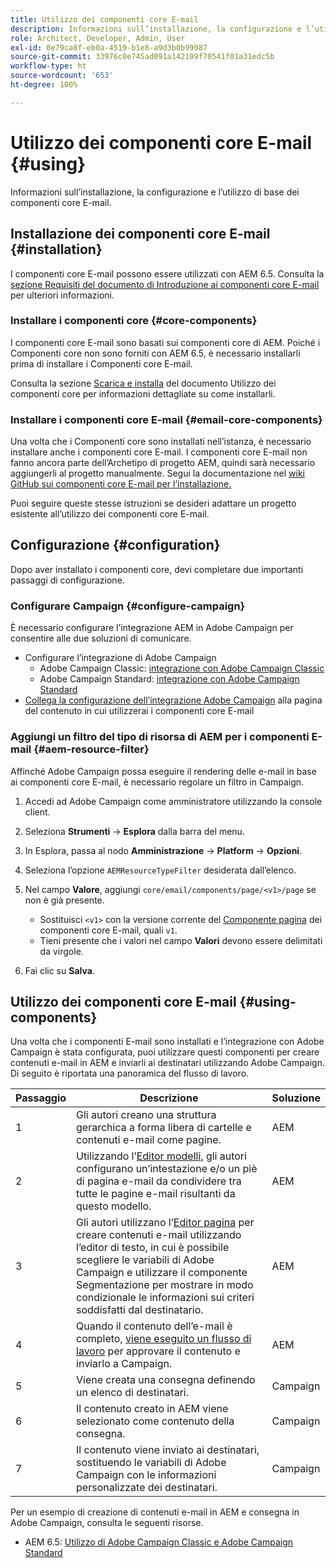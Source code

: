 ```yaml
---
title: Utilizzo dei componenti core E-mail
description: Informazioni sull’installazione, la configurazione e l’utilizzo di base dei componenti core E-mail.
role: Architect, Developer, Admin, User
exl-id: 0e79ca8f-eb0a-4519-b1e8-a9d3b0b99987
source-git-commit: 33976c0e745ad091a142109f70541f01a31edc5b
workflow-type: ht
source-wordcount: '653'
ht-degree: 100%

---
```



# Utilizzo dei componenti core E-mail {#using}

Informazioni sull’installazione, la configurazione e l’utilizzo di base dei componenti core E-mail.

## Installazione dei componenti core E-mail {#installation}

I componenti core E-mail possono essere utilizzati con AEM 6.5. Consulta la [sezione Requisiti del documento di Introduzione ai componenti core E-mail](introduction.md#requirements) per ulteriori informazioni.

### Installare i componenti core {#core-components}

I componenti core E-mail sono basati sui componenti core di AEM. Poiché i Componenti core non sono forniti con AEM 6.5, è necessario installarli prima di installare i Componenti core E-mail.

Consulta la sezione [Scarica e installa](/help/get-started/using.md#download-and-install) del documento Utilizzo dei componenti core per informazioni dettagliate su come installarli.

### Installare i componenti core E-mail {#email-core-components}

Una volta che i Componenti core sono installati nell’istanza, è necessario installare anche i componenti core E-mail. I componenti core E-mail non fanno ancora parte dell’Archetipo di progetto AEM, quindi sarà necessario aggiungerli al progetto manualmente. Segui la documentazione nel [wiki GitHub sui componenti core E-mail per l’installazione.](https://github.com/adobe/aem-core-email-components/wiki/Adding-to-Existing-Project)

Puoi seguire queste stesse istruzioni se desideri adattare un progetto esistente all’utilizzo dei componenti core E-mail.

## Configurazione {#configuration}

Dopo aver installato i componenti core, devi completare due importanti passaggi di configurazione.

### Configurare Campaign {#configure-campaign}

È necessario configurare l’integrazione AEM in Adobe Campaign per consentire alle due soluzioni di comunicare.

* Configurare l’integrazione di Adobe Campaign
   * Adobe Campaign Classic: [integrazione con Adobe Campaign Classic](https://experienceleague.adobe.com/docs/experience-manager-65/administering/integration/campaignonpremise.html?lang=it)
   * Adobe Campaign Standard: [integrazione con Adobe Campaign Standard](https://experienceleague.adobe.com/docs/experience-manager-65/administering/integration/campaignstandard.html?lang=it)
* [Collega la configurazione dell’integrazione Adobe Campaign](/help/email/components/page.md#cloud-services-tab) alla pagina del contenuto in cui utilizzerai i componenti core E-mail

### Aggiungi un filtro del tipo di risorsa di AEM per i componenti E-mail {#aem-resource-filter}

Affinché Adobe Campaign possa eseguire il rendering delle e-mail in base ai componenti core E-mail, è necessario regolare un filtro in Campaign.

1. Accedi ad Adobe Campaign come amministratore utilizzando la console client.

1. Seleziona **Strumenti** -> **Esplora** dalla barra del menu.

1. In Esplora, passa al nodo **Amministrazione** -> **Platform** -> **Opzioni**.

1. Seleziona l’opzione `AEMResourceTypeFilter` desiderata dall’elenco.

1. Nel campo **Valore**, aggiungi `core/email/components/page/<v1>/page` se non è già presente.

   * Sostituisci `<v1>` con la versione corrente del [Componente pagina](/help/email/components/page.md) dei componenti core E-mail, quali `v1`.
   * Tieni presente che i valori nel campo **Valori** devono essere delimitati da virgole.

1. Fai clic su **Salva**.

## Utilizzo dei componenti core E-mail {#using-components}

Una volta che i componenti E-mail sono installati e l’integrazione con Adobe Campaign è stata configurata, puoi utilizzare questi componenti per creare contenuti e-mail in AEM e inviarli ai destinatari utilizzando Adobe Campaign. Di seguito è riportata una panoramica del flusso di lavoro.

| Passaggio | Descrizione | Soluzione |
|---|---|---|
| 1 | Gli autori creano una struttura gerarchica a forma libera di cartelle e contenuti e-mail come pagine. | AEM |
| 2 | Utilizzando l’[Editor modelli,](https://experienceleague.adobe.com/docs/experience-manager-cloud-service/sites/authoring/features/templates.html?lang=it) gli autori configurano un’intestazione e/o un piè di pagina e-mail da condividere tra tutte le pagine e-mail risultanti da questo modello. | AEM |
| 3 | Gli autori utilizzano l’[Editor pagina](https://experienceleague.adobe.com/docs/experience-manager-cloud-service/content/sites/authoring/fundamentals/editing-content.html?lang=it) per creare contenuti e-mail utilizzando l’editor di testo, in cui è possibile scegliere le variabili di Adobe Campaign e utilizzare il componente Segmentazione per mostrare in modo condizionale le informazioni sui criteri soddisfatti dal destinatario. | AEM |
| 4 | Quando il contenuto dell’e-mail è completo, [viene eseguito un flusso di lavoro](https://experienceleague.adobe.com/docs/experience-manager-cloud-service/content/sites/authoring/workflows/overview.html?lang=it) per approvare il contenuto e inviarlo a Campaign. | AEM |
| 5 | Viene creata una consegna definendo un elenco di destinatari. | Campaign |
| 6 | Il contenuto creato in AEM viene selezionato come contenuto della consegna. | Campaign |
| 7 | Il contenuto viene inviato ai destinatari, sostituendo le variabili di Adobe Campaign con le informazioni personalizzate dei destinatari. | Campaign |

Per un esempio di creazione di contenuti e-mail in AEM e consegna in Adobe Campaign, consulta le seguenti risorse.

* AEM 6.5: [Utilizzo di Adobe Campaign Classic e Adobe Campaign Standard](https://experienceleague.adobe.com/docs/experience-manager-65/authoring/aem-adobe-campaign/campaign.html?lang=it)
